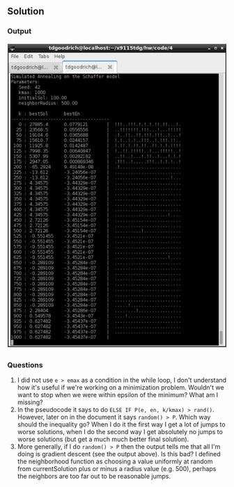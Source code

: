 ## Solution

### Output
<img src="sa.png" style="width: 600px;"/>

### Questions

1. I did not use `e > emax` as a condition in the while loop, I don't understand how it's useful if we're working on a minimization problem. Wouldn't we want to stop when we were within epsilon of the minimum? What am I missing?
2. In the pseudocode it says to do `ELSE IF P(e, en, k/kmax) > rand()`. However, later on in the document it says `random() > P`. Which way should the inequality go? When I do it the first way I get a lot of jumps to worse solutions, when I do the second way I get absolutely no jumps to worse solutions (but get a much much better final solution).
3. More generally, if I do `random() > P` then the output tells me that all I'm doing is gradient descent (see the output above). Is this bad? I defined the neighborhood function as choosing a value uniformly at random from currentSolution plus or minus a radius value (e.g. 500), perhaps the neighbors are too far out to be reasonable jumps.